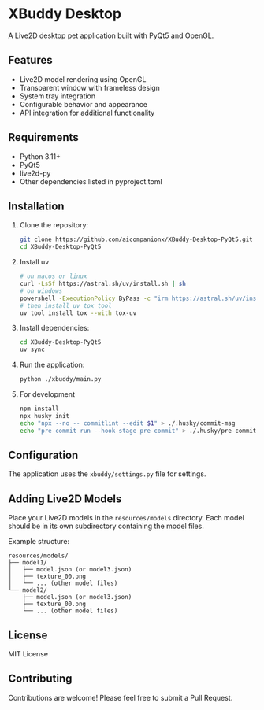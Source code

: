 # XBuddy Desktop

A Live2D desktop pet application built with PyQt5 and OpenGL.

## Features

- Live2D model rendering using OpenGL
- Transparent window with frameless design
- System tray integration
- Configurable behavior and appearance
- API integration for additional functionality

## Requirements

- Python 3.11+
- PyQt5
- live2d-py
- Other dependencies listed in pyproject.toml

## Installation

1. Clone the repository:
   ```bash
   git clone https://github.com/aicompanionx/XBuddy-Desktop-PyQt5.git
   cd XBuddy-Desktop-PyQt5
   ```

2. Install uv
   ```bash
   # on macos or linux
   curl -LsSf https://astral.sh/uv/install.sh | sh
   # on windows
   powershell -ExecutionPolicy ByPass -c "irm https://astral.sh/uv/install.ps1 | iex"
   # then install uv tox tool
   uv tool install tox --with tox-uv
   ```

3. Install dependencies:
   ```bash
   cd XBuddy-Desktop-PyQt5
   uv sync
   ```

4. Run the application:
   ```bash
   python ./xbuddy/main.py
   ```

5. For development
   ```bash
   npm install
   npx husky init
   echo "npx --no -- commitlint --edit $1" > ./.husky/commit-msg
   echo "pre-commit run --hook-stage pre-commit" > ./.husky/pre-commit
   ```


## Configuration

The application uses the `xbuddy/settings.py` file for settings.

## Adding Live2D Models

Place your Live2D models in the `resources/models` directory. Each model should be in its own subdirectory containing the model files.

Example structure:
```
resources/models/
├── model1/
│   ├── model.json (or model3.json)
│   ├── texture_00.png
│   └── ... (other model files)
└── model2/
    ├── model.json (or model3.json)
    ├── texture_00.png
    └── ... (other model files)
```

## License

MIT License

## Contributing

Contributions are welcome! Please feel free to submit a Pull Request.
